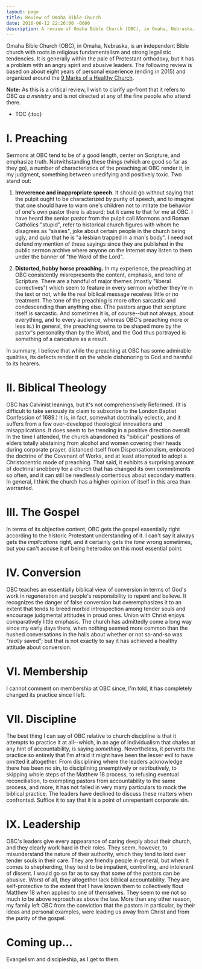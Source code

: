 ```yaml
---
layout: page
title: Review of Omaha Bible Church
date: 2016-06-12 22:26:00 -0600
description: A review of Omaha Bible Church (OBC), in Omaha, Nebraska, based on about eight years of personal experience (ending in 2015) and organized around the 9 Marks of a Healthy Church.
---
```


Omaha Bible Church (OBC), in Omaha, Nebraska, is an independent Bible church with roots in religious fundamentalism and strong legalistic tendencies. It is generally within the pale of Protestant orthodoxy, but it has a problem with an angry spirit and abusive leaders. The following review is based on about eight years of personal experience (ending in 2015) and organized around the [9 Marks of a Healthy Church](https://9marks.org/about/).

**Note:** As this is a critical review, I wish to clarify up-front that it refers to OBC _as a ministry_ and is not directed at any of the fine people who attend there.

* TOC
{:toc}

# I. Preaching

Sermons at OBC tend to be of a good length, center on Scripture, and emphasize truth. Notwithstanding these things (which are good so far as they go), a number of characteristics of the preaching at OBC render it, in my judgment, something between unedifying and positively toxic. Two stand out:

1. **Irreverence and inappropriate speech.** It should go without saying that the pulpit ought to be characterized by purity of speech, and to imagine that one should have to warn one's children not to imitate the behavior of one's own pastor there is absurd; but it came to that for me at OBC. I have heard the senior pastor from the pulpit call Mormons and Roman Catholics "stupid", refer to historical church figures with whom he disagrees as "sissies", joke about certain people in the church being ugly, and quip that he is "a lesbian trapped in a man's body". I need not defend my mention of these sayings since they are published in the public sermon archive where anyone on the Internet may listen to them under the banner of "the Word of the Lord".

1. **Distorted, hobby horse preaching.** In my experience, the preaching at OBC consistently misrepresents the content, emphasis, and tone of Scripture. There are a handful of major themes (mostly "liberal correctives") which seem to feature in every sermon whether they're in the text or not, while the real biblical message receives little or no treatment. The tone of the preaching is more often sarcastic and condescending than anything else. (The pastors argue that scripture itself is sarcastic. And sometimes it is, of course--but not always, about everything, and to every audience, whereas OBC's preaching more or less is.) In general, the preaching seems to be shaped more by the pastor's personality than by the Word, and the God thus portrayed is something of a caricature as a result.

In summary, I believe that while the preaching at OBC has some admirable qualities, its defects render it on the whole dishonoring to God and harmful to its hearers.

# II. Biblical Theology

OBC has Calvinist leanings, but it's not comprehensively Reformed. (It is difficult to take seriously its claim to subscribe to the London Baptist Confession of 1689.) It is, in fact, somewhat doctrinally eclectic, and it suffers from a few over-developed theological innovations and misapplications. It does seem to be trending in a positive direction overall: In the time I attended, the church abandoned its "biblical" positions of elders totally abstaining from alcohol and women covering their heads during corporate prayer, distanced itself from Dispensationalism, embraced the doctrine of the Covenant of Works, and at least attempted to adopt a Christocentric mode of preaching. That said, it exhibits a surprising amount of doctrinal snobbery for a church that has changed its own commitments so often, and it can still be needlessly contentious about secondary matters. In general, I think the church has a higher opinion of itself in this area than warranted.

# III. The Gospel

In terms of its objective content, OBC gets the gospel essentially right according to the historic Protestant understanding of it. I can't say it always gets the _implications_ right, and it certainly gets the _tone_ wrong sometimes, but you can't accuse it of being heterodox on this most essential point.

# IV. Conversion

OBC teaches an essentially biblical view of conversion in terms of God's work in regeneration and people's responsibility to repent and believe. It recognizes the danger of false conversion but overemphasizes it to an extent that tends to breed morbid introspection among tender souls and encourage judgmental attitudes in proud ones. Union with Christ enjoys comparatively little emphasis. The church has admittedly come a long way since my early days there, when nothing seemed more common than the hushed conversations in the halls about whether or not so-and-so was "_really_ saved"; but that is not exactly to say it has achieved a healthy attitude about conversion.

# VI. Membership

I cannot comment on membership at OBC since, I'm told, it has completely changed its practice since I left.

# VII. Discipline

The best thing I can say of OBC relative to church discipline is that it attempts to practice it at all--which, in an age of individualism that chafes at any hint of accountability, is saying _something_. Nevertheless, it perverts the practice so entirely that I'm afraid it might have been the lesser evil to have omitted it altogether. From disciplining where the leaders acknowledge there has been no sin, to disciplining preemptively or retributively, to skipping whole steps of the Matthew 18 process, to refusing eventual reconciliation, to exempting pastors from accountability to the same process, and more, it has not failed in very many particulars to mock the biblical practice. The leaders have declined to discuss these matters when confronted. Suffice it to say that it is a point of unrepentant corporate sin.

# IX. Leadership

OBC's leaders give every appearance of caring deeply about their church, and they clearly work hard in their roles. They seem, however, to misunderstand the nature of their authority, which they tend to lord over tender souls in their care. They are friendly people in general, but when it comes to shepherding, they tend to be impatient, controlling, and intolerant of dissent. I would go so far as to say that some of the pastors can be abusive. Worst of all, they altogether lack biblical accountability. They are self-protective to the extent that I have known them to collectively flout Matthew 18 when applied to one of themselves. They seem to me not so much to be above reproach as above the law. More than any other reason, my family left OBC from the conviction that the pastors in particular, by their ideas and personal examples, were leading us away from Christ and from the purity of the gospel.

# Coming up…

Evangelism and discipleship, as I get to them.
